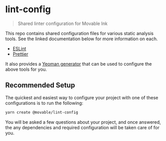 # lint-config

> Shared linter configuration for Movable Ink

This repo contains shared configuration files for various static analysis tools. See the linked documentation below for more information on each.

- [ESLint](./eslint-config/README.md)
- [Prettier](./prettier-config/README.md)

It also provides a [Yeoman generator](./generator-lint-config/READMD.md') that can be used to configure the above tools for you.

## Recommended Setup

The quickest and easiest way to configure your project with one of these configurations is to run the following:

```bash
yarn create @movable/lint-config
```

You will be asked a few questions about your project, and once answered, the any dependencies and required configuration will be taken care of for you.

